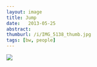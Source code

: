 ```yaml
---
layout: image
title: Jump
date:   2013-05-25
abstract: 
thumburl: /i/IMG_5138_thumb.jpg
tags: [bw, people]
---
```

![]({{site.url}}/i/IMG_5138.jpg)

